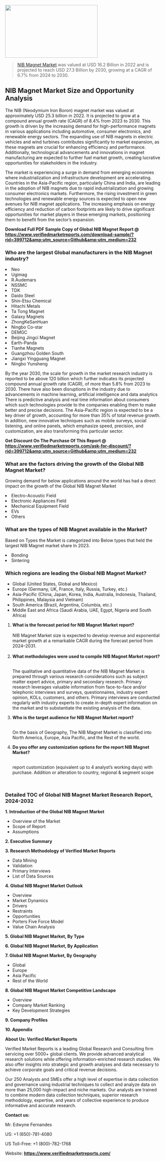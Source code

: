 
<img src="https://ffe5etoiles.com/wp-content/uploads/2024/12/MST1-300x171.png" alt="" width="300" height="171" class="alignnone size-medium wp-image-20088" /><blockquote><p><p><a href="https://www.verifiedmarketreports.com/download-sample/?rid=399712&utm_source=Github&utm_medium=232" target="_blank">NIB Magnet Market</a> was valued at USD 16.2 Billion in 2022 and is projected to reach USD 27.3 Billion by 2030, growing at a CAGR of 6.7% from 2024 to 2030.</p></blockquote><p><h2>NIB Magnet Market Size and Opportunity Analysis</h2><p>The NIB (Neodymium Iron Boron) magnet market was valued at approximately USD 25.3 billion in 2022. It is projected to grow at a compound annual growth rate (CAGR) of 8.4% from 2023 to 2030. This growth is driven by the increasing demand for high-performance magnets in various applications including automotive, consumer electronics, and renewable energy sectors. The expanding use of NIB magnets in electric vehicles and wind turbines contributes significantly to market expansion, as these magnets are crucial for enhancing efficiency and performance. Additionally, technological advancements and innovations in magnet manufacturing are expected to further fuel market growth, creating lucrative opportunities for stakeholders in the industry.</p><p>The market is experiencing a surge in demand from emerging economies where industrialization and infrastructure development are accelerating. Countries in the Asia-Pacific region, particularly China and India, are leading in the adoption of NIB magnets due to rapid industrialization and growing consumer electronics markets. Furthermore, the rising investment in green technologies and renewable energy sources is expected to open new avenues for NIB magnet applications. The increasing emphasis on energy efficiency and reduction of carbon footprints are likely to drive significant opportunities for market players in these emerging markets, positioning them to benefit from the sector’s expansion.</p></p><p class=""><strong>Download Full PDF Sample Copy of Global NIB Magnet Report @ <a href="https://www.verifiedmarketreports.com/download-sample/?rid=399712&amp;utm_source=Github&amp;utm_medium=232" target="_blank">https://www.verifiedmarketreports.com/download-sample/?rid=399712&amp;utm_source=Github&amp;utm_medium=232</a></strong></p><h3 id="" class="">Who are the largest Global manufacturers in the NIB Magnet industry?</h3><p><li>Neo</li><li> Ugimag</li><li> R.Audemars</li><li> NSSMC</li><li> TDK</li><li> Daido Steel</li><li> Shin-Etsu Chemical</li><li> Hitachi Metals</li><li> Ta Tong Magnet</li><li> Galaxy Magnets</li><li> ZhongKeSanHuan</li><li> Ningbo Co-star</li><li> DEMGC</li><li> Beijing Jingci Magnet</li><li> Earth-Panda</li><li> Tianhe Magnets</li><li> Guangzhou Golden South</li><li> Jiangxi Yingguang Magnet</li><li> Ningbo Yunsheng</li></p><div class=""><div class="" dir="" data-message-author-role="" data-message-id="" data-message-model-slug=""><div class=""><div class=""><div class=""><div class="" dir="" data-message-author-role="" data-message-id="" data-message-model-slug=""><div class=""><div class=""><p>By the year 2030, the scale for growth in the market research industry is reported to be above 120 billion which further indicates its projected compound annual growth rate (CAGR), of more than 5.8% from 2023 to 2030. There have also been disruptions in the industry due to advancements in machine learning, artificial intelligence and data analytics There is predictive analysis and real time information about consumers which such technologies provide to the companies enabling them to make better and precise decisions. The Asia-Pacific region is expected to be a key driver of growth, accounting for more than 35% of total revenue growth. In addition, new innovative techniques such as mobile surveys, social listening, and online panels, which emphasize speed, precision, and customization, are also transforming this particular sector.</p><p><strong>Get Discount On The Purchase Of This Report @&nbsp; <a href="https://www.verifiedmarketreports.com/ask-for-discount/?rid=399712&amp;utm_source=Github&amp;utm_medium=232" target="_blank">https://www.verifiedmarketreports.com/ask-for-discount/?rid=399712&amp;utm_source=Github&amp;utm_medium=232</a></strong></p></div></div></div></div></div></div></div></div><h3 id="" class="">What are the factors driving the growth of the Global NIB Magnet Market?</h3><p id="" class="">Growing demand for below applications around the world has had a direct impact on the growth of the Global NIB Magnet Market</p><p id="" class=""><li>Electro-Acoustic Field</li><li> Electronic Appliances Field</li><li> Mechanical Equipment Field</li><li> EVs</li><li> Others</li></p><h3 id="" class="">What are the types of NIB Magnet available in the Market?</h3><p id="" class="">Based on Types the Market is categorized into Below types that held the largest NIB Magnet market share In 2023.</p><p id="" class=""><li>Bonding</li><li> Sintering</li></p><h3 id="" class="">Which regions are leading the Global NIB Magnet Market?</h3><ul><li>Global (United States, Global and Mexico)</li><li>Europe (Germany, UK, France, Italy, Russia, Turkey, etc.)</li><li>Asia-Pacific (China, Japan, Korea, India, Australia, Indonesia, Thailand, Philippines, Malaysia and Vietnam)</li><li>South America (Brazil, Argentina, Columbia, etc.)</li><li>Middle East and Africa (Saudi Arabia, UAE, Egypt, Nigeria and South Africa)</li></ul><p><ol><li><strong>What is the forecast period for NIB Magnet Market report?<br /></strong><br /><span data-sheets-root="1" data-sheets-value="{&quot;1&quot;:2,&quot;2&quot;:&quot;XXXX size is expected to develop revenue and exponential market growth at a remarkable CAGR during the forecast period from 2024&ndash;2030.&quot;}" data-sheets-userformat="{&quot;2&quot;:12674,&quot;4&quot;:{&quot;1&quot;:2,&quot;2&quot;:16776960},&quot;10&quot;:2,&quot;11&quot;:0,&quot;15&quot;:&quot;Arial&quot;,&quot;16&quot;:12}">NIB Magnet Market size is expected to develop revenue and exponential market growth at a remarkable CAGR during the forecast period from 2024&ndash;2031.</span><br /><br /></li><li><strong>What methodologies were used to compile NIB Magnet Market report?<br /><br /></strong><p>The qualitative and quantitative data of the&nbsp;NIB Magnet Market is prepared through various research considerations such as subject matter expert advice, primary and secondary research. Primary research leverages valuable information from face-to-face and/or telephonic interviews and surveys, questionnaires, industry expert opinion, KOLs, customers, and others. Primary interviews are conducted regularly with industry experts to create in-depth expert information on the market and to substantiate the existing analysis of the data.&nbsp;</p></li><li><strong>Who is the target audience for NIB Magnet Market report?<br /><br /></strong><p>On the basis of Geography, The&nbsp;NIB Magnet Market is classified into North America, Europe, Asia Pacific, and the Rest of the world.</p></li><li><strong>Do you offer any customization options for the report NIB Magnet Market?<br /><br /></strong><p>report customization (equivalent up to 4 analyst&rsquo;s working days) with purchase. Addition or alteration to country, regional &amp; segment scope</p><p>&nbsp;</p></li></ol></p><h3 id="" class="">Detailed TOC of Global NIB Magnet Market Research Report, 2024-2032</h3><p id="" class=""><strong>1. Introduction of the Global NIB Magnet Market</strong></p><ul><li>Overview of the Market</li><li>Scope of Report</li><li>Assumptions</li></ul><p id="" class=""><strong>2. Executive Summary</strong></p><p id="" class=""><strong>3. Research Methodology of&nbsp;Verified Market Reports</strong></p><ul><li>Data Mining</li><li>Validation</li><li>Primary Interviews</li><li>List of Data Sources</li></ul><p id="" class=""><strong>4. Global NIB Magnet Market Outlook</strong></p><ul><li>Overview</li><li>Market Dynamics</li><li>Drivers</li><li>Restraints</li><li>Opportunities</li><li>Porters Five Force Model</li><li>Value Chain Analysis</li></ul><p id="" class=""><strong>5. Global NIB Magnet Market, By&nbsp;Type</strong></p><p id="" class=""><strong>6. Global NIB Magnet Market, By Application</strong></p><p id="" class=""><strong>7. Global NIB Magnet Market, By Geography</strong></p><ul><li>Global</li><li>Europe</li><li>Asia Pacific</li><li>Rest of the World</li></ul><p id="" class=""><strong>8. Global NIB Magnet Market Competitive Landscape</strong></p><ul><li>Overview</li><li>Company Market Ranking</li><li>Key Development Strategies</li></ul><p id="" class=""><strong>9. Company Profiles</strong></p><p id="" class=""><strong>10. Appendix</strong></p><p id="" class=""><strong>About Us: Verified Market Reports</strong></p><p id="" class="">Verified Market Reports is a leading Global Research and Consulting firm servicing over 5000+ global clients. We provide advanced analytical research solutions while offering information-enriched research studies. We also offer insights into strategic and growth analyses and data necessary to achieve corporate goals and critical revenue decisions.</p><p id="" class="">Our 250 Analysts and SMEs offer a high level of expertise in data collection and governance using industrial techniques to collect and analyze data on more than 25,000 high-impact and niche markets. Our analysts are trained to combine modern data collection techniques, superior research methodology, expertise, and years of collective experience to produce informative and accurate research.</p><p id="" class=""><strong>Contact us:</strong></p><p id="" class="">Mr. Edwyne Fernandes</p><p id="" class="">US: +1 (650)-781-4080</p><p id="" class="">US Toll-Free: +1 (800)-782-1768</p><p id="" class="">Website: <a target="" data-test-app-aware-link=""><strong>https://www.verifiedmarketreports.com/</strong></a></p>
